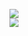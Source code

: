 [![](https://img.shields.io/badge/Made%20With-Github%20Spray-lightgrey.svg?style=for-the-badge&logo=github)](https://github.com/Annihil/github-spray#2639)  
[![](https://i.imgur.com/2DrTn0Z.gif)](https://github.com/Annihil/github-spray)